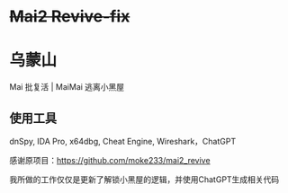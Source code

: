 # ~~Mai2 Revive-fix~~
# 乌蒙山

Mai 批复活 | MaiMai 逃离小黑屋

## 使用工具

dnSpy, IDA Pro, x64dbg, Cheat Engine, Wireshark，ChatGPT

感谢原项目：https://github.com/moke233/mai2_revive

我所做的工作仅仅是更新了解锁小黑屋的逻辑，并使用ChatGPT生成相关代码
